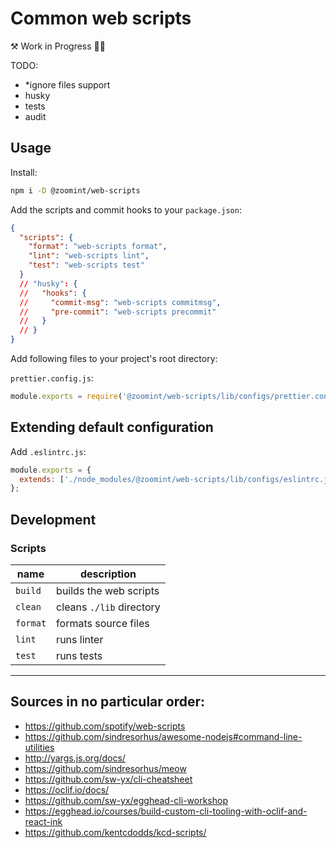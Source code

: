 # Common web scripts

⚒ Work in Progress 👷‍♂️

TODO:

- \*ignore files support
- husky
- tests
- audit

## Usage

Install:

```sh
npm i -D @zoomint/web-scripts
```

Add the scripts and commit hooks to your `package.json`:

```json
{
  "scripts": {
    "format": "web-scripts format",
    "lint": "web-scripts lint",
    "test": "web-scripts test"
  }
  // "husky": {
  //   "hooks": {
  //     "commit-msg": "web-scripts commitmsg",
  //     "pre-commit": "web-scripts precommit"
  //   }
  // }
}
```

Add following files to your project's root directory:

`prettier.config.js`:

```js
module.exports = require('@zoomint/web-scripts/lib/configs/prettier.config.js');
```

## Extending default configuration

Add `.eslintrc.js`:

```js
module.exports = {
  extends: ['./node_modules/@zoomint/web-scripts/lib/configs/eslintrc.js'],
};
```

## Development

### Scripts

| name     | description              |
| -------- | ------------------------ |
| `build`  | builds the web scripts   |
| `clean`  | cleans `./lib` directory |
| `format` | formats source files     |
| `lint`   | runs linter              |
| `test`   | runs tests               |

---

## Sources in no particular order:

- https://github.com/spotify/web-scripts
- https://github.com/sindresorhus/awesome-nodejs#command-line-utilities
- http://yargs.js.org/docs/
- https://github.com/sindresorhus/meow
- https://github.com/sw-yx/cli-cheatsheet
- https://oclif.io/docs/
- https://github.com/sw-yx/egghead-cli-workshop
- https://egghead.io/courses/build-custom-cli-tooling-with-oclif-and-react-ink
- https://github.com/kentcdodds/kcd-scripts/
